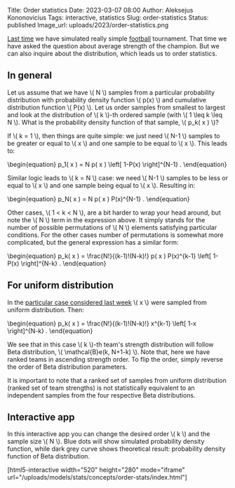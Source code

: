 Title: Order statistics
Date: 2023-03-07 08:00
Author: Aleksejus Kononovicius
Tags: interactive, statistics
Slug: order-statistics
Status: published
Image_url: uploads/2023/order-statistics.png

[Last time]({filename}/articles/2023/riddler-football-playoff.md) we have
simulated really simple [football](/tag/sports/) tournament. That time we
have asked the question about average strength of the champion. But we can
also inquire about the distribution, which leads us to order statistics.
<!--more-->

## In general

Let us assume that we have \\\( N \\\) samples from a particular probability
distribution with probability density function \\\( p(x) \\\) and cumulative
distribution function \\\( P(x) \\\). Let us order samples from smallest to
largest and look at the distribution of \\\( k \\\)-th ordered sample (with
\\\( 1 \leq k \leq N \\\). What is the probability density function of that
sample, \\\( p\_k( x ) \\\)?

If \\\( k = 1 \\\), then things are quite simple: we just need \\\( N-1 \\\)
samples to be greater or equal to \\\( x \\\) and one sample to be equal to
\\\( x \\\). This leads to:

\begin{equation}
    p\_1( x ) = N p( x ) \left[ 1-P(x) \right]^{N-1} .
\end{equation}

Similar logic leads to \\\( k = N \\\) case: we need \\\( N-1 \\\) samples
to be less or equal to \\\( x \\\) and one sample being equal to
\\\( x \\\). Resulting in:

\begin{equation}
    p\_N( x ) = N p( x ) P(x)^{N-1} .
\end{equation}

Other cases, \\\( 1 < k < N \\\), are a bit harder to wrap your head around,
but note the \\\( N \\\) term in the expression above. It simply stands for
the number of possible permutations of \\\( N \\\) elements satisfying
particular conditions. For the other cases number of permutations is
somewhat more complicated, but the general expression has a similar form:

\begin{equation}
    p\_k( x ) = \frac{N!}{(k-1)!(N-k)!} p( x ) P(x)^{k-1}
        \left[ 1-P(x) \right]^{N-k} .
\end{equation}

## For uniform distribution

In the [particular case considered last
week]({filename}/articles/2023/riddler-football-playoff.md) \\\( x \\\) were
sampled from uniform distribution. Then:

\begin{equation}
    p\_k( x ) = \frac{N!}{(k-1)!(N-k)!} x^{k-1} \left[ 1-x \right]^{N-k} .
\end{equation}

We see that in this case \\\( k \\\)-th team's strength distribution will
follow Beta distribution, \\\( \mathcal{B}e(k, N+1-k) \\\). Note that, here
we have ranked teams in ascending strength order. To flip the order, simply
reverse the order of Beta distribution parameters.

It is important to note that a ranked set of samples from uniform
distribution (ranked set of team strengths) is not statistically equivalent
to an independent samples from the four respective Beta distributions.

## Interactive app

In this interactive app you can change the desired order \\\( k \\\) and the
sample size \\\( N \\\). Blue dots will show simulated probability density
function, while dark grey curve shows theoretical result: probability
density function of Beta distribution.

[html5-interactive width="520" height="280" mode="iframe"
url="/uploads/models/stats/concepts/order-stats/index.html"]
